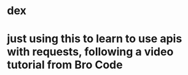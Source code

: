# dex
# just using this to learn to use apis with requests, following a video tutorial from Bro Code